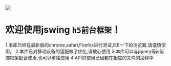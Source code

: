 ![](https://www.google.com.sg/logos/doodles/2016/lantern-festival-2016-4824959689949184.2-hp.jpg)

# 欢迎使用jswing ```h5前台框架```！


1.本库已经在最新版的chrome,safari,Firefox进行测试,IE8一下的浏览器,请谨慎使用。
2.本库已对移动设备的适配做了优化,请放心使用
3.本库可以与jquery等js前端框架配合使用,也可以单独使用
4.API的使用已经都在相应的文件的注释中
